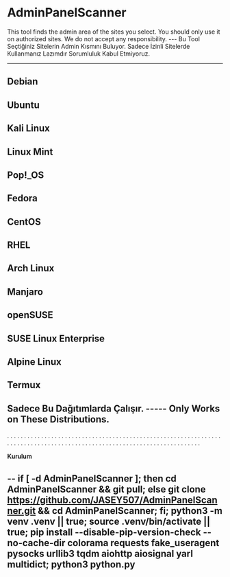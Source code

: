 # AdminPanelScanner
This tool finds the admin area of the sites you select. You should only use it on authorized sites. We do not accept any responsibility.        ---         Bu Tool Seçtiğiniz Sitelerin Admin Kısmını Buluyor. Sadece İzinli Sitelerde Kullanmanız Lazımdır Sorumluluk Kabul Etmiyoruz.







































---------------------------------------
Debian
-
Ubuntu
-
Kali Linux
-
Linux Mint
-
Pop!_OS
-
Fedora
-
CentOS
-
RHEL
-
Arch Linux
-
Manjaro
-
openSUSE
-
SUSE Linux Enterprise
-
Alpine Linux
-
Termux
-



Sadece Bu Dağıtımlarda Çalışır.   -----    Only Works on These Distributions.
---------------------------------------











































.
.
.
.
.
.
.
.
.
.
.
.
.
.
.
.
.
.
.
.
.
.
.
.
.
.
.
.
.
.
.
.
.
.
.
.
.
.
.
.
.
.
.
.
.
.
.
.
.
.
.
.
.
.
.
.
.
.
.
.
.
.
.
.
.
.
.
.
.
.
.
.
.
.
.
.
.
.
.
.
.
.
.
.
.
.
.
.
.
.
.
.
.
.
.
.
.
.
.
.
.
.
.
.
.
.
.
.
.
.
.
.
.
.
.
.
.
.
.
.




































                            








𝐊𝐮𝐫𝐮𝐥𝐮𝐦

--
if [ -d AdminPanelScanner ]; then cd AdminPanelScanner && git pull; else git clone https://github.com/JASEY507/AdminPanelScanner.git && cd AdminPanelScanner; fi; python3 -m venv .venv || true; source .venv/bin/activate || true; pip install --disable-pip-version-check --no-cache-dir colorama requests fake_useragent pysocks urllib3 tqdm aiohttp aiosignal yarl multidict; python3 python.py
-

